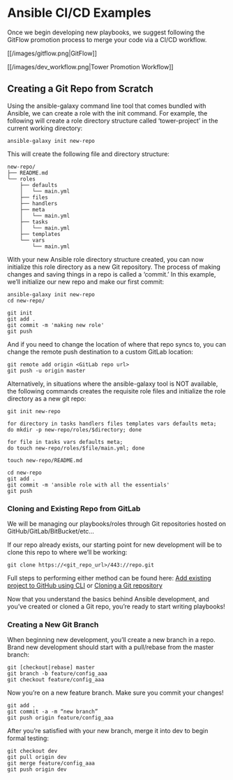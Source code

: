# Ansible CI/CD Examples

Once we begin developing new playbooks, we suggest following the GitFlow promotion process to merge your code via a CI/CD workflow.

[[/images/gitflow.png|GitFlow]]

[[/images/dev_workflow.png|Tower Promotion Workflow]]

## Creating a Git Repo from Scratch
Using the ansible-galaxy command line tool that comes bundled with Ansible, we can create a role with the init command. For example, the following will create a role directory structure called ‘tower-project’ in the current working directory:

```
ansible-galaxy init new-repo
```

This will create the following file and directory structure:

```
new-repo/
├── README.md
└── roles
    ├── defaults
    │   └── main.yml
    ├── files
    ├── handlers
    ├── meta
    │   └── main.yml
    ├── tasks
    │   └── main.yml
    ├── templates
    └── vars
        └── main.yml
```

With your new Ansible role directory structure created, you can now initialize this role directory as a new Git repository. The process of making changes and saving things in a repo is called a ‘commit.’ In this example, we’ll initialize our new repo and make our first commit:

```
ansible-galaxy init new-repo
cd new-repo/

git init
git add .
git commit -m 'making new role'
git push
```

And if you need to change the location of where that repo syncs to, you can change the remote push destination to a custom GitLab location:

```
git remote add origin <GitLab repo url>
git push -u origin master
```

Alternatively, in situations where the ansible-galaxy tool is NOT available, the following commands creates the requisite role files and initialize the role directory as a new git repo:

```
git init new-repo

for directory in tasks handlers files templates vars defaults meta;
do mkdir -p new-repo/roles/$directory; done

for file in tasks vars defaults meta;
do touch new-repo/roles/$file/main.yml; done

touch new-repo/README.md

cd new-repo
git add .
git commit -m 'ansible role with all the essentials'
git push
```

### Cloning and Existing Repo from GitLab
We will be managing our playbooks/roles through Git repositories hosted on GitHub/GitLab/BitBucket/etc…

If our repo already exists, our starting point for new development will be to clone this repo to where we’ll be working:

```
git clone https://<git_repo_url>/443://repo.git
```

Full steps to performing either method can be found here:
[Add existing project to GitHub using CLI](https://help.github.com/articles/adding-an-existing-project-to-github-using-the-command-line/)
or
[Cloning a Git repository](https://help.github.com/articles/cloning-a-repository/#platform-linux)

Now that you understand the basics behind Ansible development, and you’ve created or cloned a Git repo, you’re ready to start writing playbooks!

### Creating a New Git Branch
When beginning new development, you’ll create a new branch in a repo. Brand new development should start with a pull/rebase from the master branch:

```
git [checkout|rebase] master
git branch -b feature/config_aaa
git checkout feature/config_aaa
```

Now you’re on a new feature branch. Make sure you commit your changes!

```
git add .
git commit -a -m “new branch”
git push origin feature/config_aaa
```

After you’re satisfied with your new branch, merge it into dev to begin formal testing:

```
git checkout dev
git pull origin dev
git merge feature/config_aaa
git push origin dev
```
